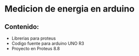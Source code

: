 # Medicion de energia en arduino
## Contenido:
- Librerias para proteus
- Codigo fuente para arduino UNO R3 
- Proyecto en Proteus 8.8
